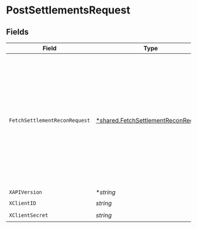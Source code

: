 # PostSettlementsRequest


## Fields

| Field                                                                                                                                                                                                                                                                                                                 | Type                                                                                                                                                                                                                                                                                                                  | Required                                                                                                                                                                                                                                                                                                              | Description                                                                                                                                                                                                                                                                                                           | Example                                                                                                                                                                                                                                                                                                               |
| --------------------------------------------------------------------------------------------------------------------------------------------------------------------------------------------------------------------------------------------------------------------------------------------------------------------- | --------------------------------------------------------------------------------------------------------------------------------------------------------------------------------------------------------------------------------------------------------------------------------------------------------------------- | --------------------------------------------------------------------------------------------------------------------------------------------------------------------------------------------------------------------------------------------------------------------------------------------------------------------- | --------------------------------------------------------------------------------------------------------------------------------------------------------------------------------------------------------------------------------------------------------------------------------------------------------------------- | --------------------------------------------------------------------------------------------------------------------------------------------------------------------------------------------------------------------------------------------------------------------------------------------------------------------- |
| `FetchSettlementReconRequest`                                                                                                                                                                                                                                                                                         | [*shared.FetchSettlementReconRequest](../../../pkg/models/shared/fetchsettlementreconrequest.md)                                                                                                                                                                                                                      | :heavy_minus_sign:                                                                                                                                                                                                                                                                                                    | N/A                                                                                                                                                                                                                                                                                                                   | {<br/>"pagination": {<br/>"limit": 10,<br/>"cursor": "eyJzZWFyY2hBZnRlciI6eyJsaXN0IjpbMTg4NjcxNDVdLCJlbXB0eSI6ZmFsc2V9LCJyZWNvbkFQSVR5cGUiOiJMRURHRVIifQ=="<br/>},<br/>"filters": {<br/>"cf_settlement_ids": [<br/>4234233<br/>],<br/>"settlement_utrs": [<br/>"utr1",<br/>"utr2"<br/>],<br/>"start_date": "2022-07-20T00:00:00Z",<br/>"end_date": "2022-07-21T23:59:59Z"<br/>}<br/>} |
| `XAPIVersion`                                                                                                                                                                                                                                                                                                         | **string*                                                                                                                                                                                                                                                                                                             | :heavy_minus_sign:                                                                                                                                                                                                                                                                                                    | N/A                                                                                                                                                                                                                                                                                                                   |                                                                                                                                                                                                                                                                                                                       |
| `XClientID`                                                                                                                                                                                                                                                                                                           | *string*                                                                                                                                                                                                                                                                                                              | :heavy_check_mark:                                                                                                                                                                                                                                                                                                    | N/A                                                                                                                                                                                                                                                                                                                   |                                                                                                                                                                                                                                                                                                                       |
| `XClientSecret`                                                                                                                                                                                                                                                                                                       | *string*                                                                                                                                                                                                                                                                                                              | :heavy_check_mark:                                                                                                                                                                                                                                                                                                    | N/A                                                                                                                                                                                                                                                                                                                   |                                                                                                                                                                                                                                                                                                                       |